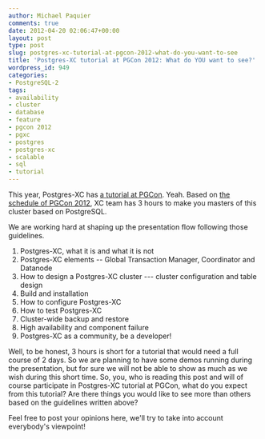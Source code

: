 ```yaml
---
author: Michael Paquier
comments: true
date: 2012-04-20 02:06:47+00:00
layout: post
type: post
slug: postgres-xc-tutorial-at-pgcon-2012-what-do-you-want-to-see
title: 'Postgres-XC tutorial at PGCon 2012: What do YOU want to see?'
wordpress_id: 949
categories:
- PostgreSQL-2
tags:
- availability
- cluster
- database
- feature
- pgcon 2012
- pgxc
- postgres
- postgres-xc
- scalable
- sql
- tutorial
---
```


This year, Postgres-XC has [a tutorial at PGCon](http://www.pgcon.org/2012/schedule/events/424.en.html). Yeah.
Based on [the schedule of PGCon 2012](http://www.pgcon.org/2012/schedule/day_2012-05-16.en.html), XC team has 3 hours to make you masters of this cluster based on PostgreSQL.

We are working hard at shaping up the presentation flow following those guidelines.

  1. Postgres-XC, what it is and what it is not
  2. Postgres-XC elements -- Global Transaction Manager, Coordinator and Datanode
  3. How to design a Postgres-XC cluster --- cluster configuration and table design
  4. Build and installation
  5. How to configure Postgres-XC
  6. How to test Postgres-XC
  7. Cluster-wide backup and restore
  8. High availability and component failure
  9. Postgres-XC as a community, be a developer!

Well, to be honest, 3 hours is short for a tutorial that would need a full course of 2 days. So we are planning to have some demos running during the presentation, but for sure we will not be able to show as much as we wish during this short time.
So, you, who is reading this post and will of course participate in Postgres-XC tutorial at PGCon, what do you expect from this tutorial? Are there things you would like to see more than others based on the guidelines written above?

Feel free to post your opinions here, we'll try to take into account everybody's viewpoint!
